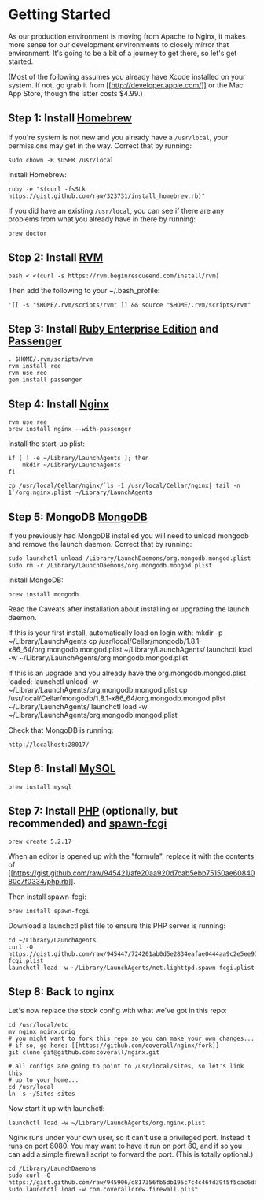 # Getting Started

As our production environment is moving from Apache to Nginx, it makes more sense for our development environments to closely mirror that environment. It's going to be a bit of a journey to get there, so let's get started.

(Most of the following assumes you already have Xcode installed on your system. If not, go grab it from [[http://developer.apple.com/]] or the Mac App Store, though the latter costs $4.99.)

## Step 1: Install [Homebrew](http://mxcl.github.com/homebrew/)

If you're system is not new and you already have a ```/usr/local```, your permissions may get in the way. Correct that by running:

	sudo chown -R $USER /usr/local

Install Homebrew:

	ruby -e "$(curl -fsSLk https://gist.github.com/raw/323731/install_homebrew.rb)"

If you did have an existing ```/usr/local```, you can see if there are any problems from what you already have in there by running:

	brew doctor

## Step 2: Install [RVM](https://rvm.beginrescueend.com/)

	bash < <(curl -s https://rvm.beginrescueend.com/install/rvm)

Then add the following to your ~/.bash_profile:

	'[[ -s "$HOME/.rvm/scripts/rvm" ]] && source "$HOME/.rvm/scripts/rvm"

## Step 3: Install [Ruby Enterprise Edition](http://www.rubyenterpriseedition.com/) and [Passenger](http://www.modrails.com/)

	. $HOME/.rvm/scripts/rvm
	rvm install ree
	rvm use ree
	gem install passenger

## Step 4: Install [Nginx](http://wiki.nginx.org/)

	rvm use ree
	brew install nginx --with-passenger

Install the start-up plist:

	if [ ! -e ~/Library/LaunchAgents ]; then
		mkdir ~/Library/LaunchAgents
	fi

	cp /usr/local/Cellar/nginx/`ls -1 /usr/local/Cellar/nginx| tail -n 1`/org.nginx.plist ~/Library/LaunchAgents

## Step 5: MongoDB [MongoDB](http://mongodb.org/)

If you previously had MongoDB installed you will need to unload mongodb and remove the launch daemon. Correct that by running:

	sudo launchctl unload /Library/LaunchDaemons/org.mongodb.mongod.plist
	sudo rm -r /Library/LaunchDaemons/org.mongodb.mongod.plist

Install MongoDB:

	brew install mongodb

Read the Caveats after installation about installing or upgrading the launch daemon.

If this is your first install, automatically load on login with:
	mkdir -p ~/Library/LaunchAgents
	cp /usr/local/Cellar/mongodb/1.8.1-x86_64/org.mongodb.mongod.plist ~/Library/LaunchAgents/
	launchctl load -w ~/Library/LaunchAgents/org.mongodb.mongod.plist

If this is an upgrade and you already have the org.mongodb.mongod.plist loaded:
	launchctl unload -w ~/Library/LaunchAgents/org.mongodb.mongod.plist
	cp /usr/local/Cellar/mongodb/1.8.1-x86_64/org.mongodb.mongod.plist ~/Library/LaunchAgents/
	launchctl load -w ~/Library/LaunchAgents/org.mongodb.mongod.plist

Check that MongoDB is running:

	http://localhost:28017/

## Step 6: Install [MySQL](http://mysql.org/)

	brew install mysql

## Step 7: Install [PHP](http://php.net/) (optionally, but recommended) and [spawn-fcgi](http://redmine.lighttpd.net/projects/spawn-fcgi)

	brew create 5.2.17

When an editor is opened up with the "formula", replace it with the contents of [[https://gist.github.com/raw/945421/afe20aa920d7cab5ebb75150ae6084080c7f0334/php.rb]].

Then install spawn-fcgi:

	brew install spawn-fcgi

Download a launchctl plist file to ensure this PHP server is running:

	cd ~/Library/LaunchAgents
	curl -O https://gist.github.com/raw/945447/724201ab0d5e2834eafae0444aa9c2e5ee977f3e/net.lighttpd.spawn-fcgi.plist
	launchctl load -w ~/Library/LaunchAgents/net.lighttpd.spawn-fcgi.plist

## Step 8: Back to nginx

Let's now replace the stock config with what we've got in this repo:

	cd /usr/local/etc
	mv nginx nginx.orig
	# you might want to fork this repo so you can make your own changes...
	# if so, go here: [[https://github.com/coverall/nginx/fork]]
	git clone git@github.com:coverall/nginx.git
	
	# all configs are going to point to /usr/local/sites, so let's link this
	# up to your home...
	cd /usr/local
	ln -s ~/Sites sites

	
Now start it up with launchctl:

	launchctl load -w ~/Library/LaunchAgents/org.nginx.plist

Nginx runs under your own user, so it can't use a privileged port. Instead it runs on port 8080. You may want to have it run on port 80, and if so you can add a simple firewall script to forward the port. (This is totally optional.)

	cd /Library/LaunchDaemons
	sudo curl -O https://gist.github.com/raw/945906/d817356fb5db195c7c4c46fd39f5f5cac6db6e8f/com.coverallcrew.firewall.plist
	sudo launchctl load -w com.coverallcrew.firewall.plist

